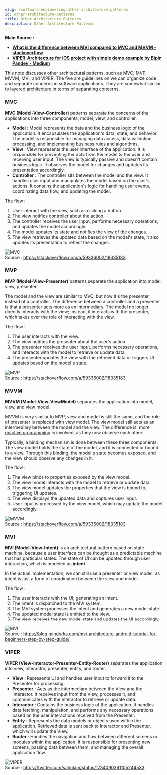```yaml
---
slug: /software-engineering/other-architecture-patterns
id: other-architecture-patterns
title: Other Architecture Patterns
description: Other Architecture Patterns
---
```


**Main Source :**

- **[What is the difference between MVI compared to MVC and MVVM - stackoverflow](https://stackoverflow.com/questions/59205614/what-is-the-difference-between-mvi-compared-to-mvc-and-mvvm/59336002)**
- **[VIPER-Architecture for iOS project with simple demo example by Bipin Pandey - Medium](https://medium.com/cr8resume/viper-architecture-for-ios-project-with-simple-demo-example-7a07321dbd29)**

This note discusses other architectural patterns, such as MVC, MVP, MVVM, MVI, and VIPER. The five are guidelines on we can organize code and separate concerns in software applications. They are somewhat similar to [layered architecture](/software-engineering/layered) in terms of separating concerns.

### MVC

**MVC (Model-View-Controller)** patterns separate the concerns of the applications into three components, model, view, and controller.

- **Model** : Model represents the data and the business logic of the application. It encapsulates the application's data, state, and behavior. The model is responsible for managing data access, data validation, processing, and implementing business rules and algorithms.
- **View** : View represents the user interface of the application. It is responsible for presenting the data from the model to the user and receiving user input. The view is typically passive and doesn't contain business logic. It observes the model for changes and updates its presentation accordingly.
- **Controller** : The controller sits between the model and the view. It handles user input and manipulates the model based on the user's actions. It contains the application's logic for handling user events, coordinating data flow, and updating the model.

The flow :

1. User interact with the view, such as clicking a button.
2. The view notifies controller about the action.
3. The controller receives the user input, performs necessary operations, and updates the model accordingly.
4. The model updates its state and notifies the view of the changes.
5. The view retrieves the updated data based on the model's state, it also updates its presentation to reflect the changes.

![MVC](./mvc.png)  
Source : https://stackoverflow.com/a/59336002/18335183

### MVP

**MVP (Model-View-Presenter)** patterns separate the application into model, view, presenter.

The model and the view are similar to MVC, but now it's the presenter instead of a controller. The difference between a controller and a presenter is that a presenter acts more as an intermediary. The model no longer directly interacts with the view; instead, it interacts with the presenter, which takes over the role of interacting with the view.

The flow :

1. The user interacts with the view.
2. The view notifies the presenter about the user's action.
3. The presenter receives the user input, performs necessary operations, and interacts with the model to retrieve or update data.
4. The presenter updates the view with the retrieved data or triggers UI updates based on the model's state.

![MVP](./mvp.jpg)  
Source : https://stackoverflow.com/a/59336002/18335183

### MVVM

**MVVM (Model-View-ViewModel)** separates the application into model, view, and view model.

MVVM is very similar to MVP, view and model is still the same, and the role of presenter is replaced with view model. The view model still acts as an intermediary between the model and the view. The difference is, more [reactive programming](/computer-and-programming-fundamentals/concurrency-and-parallelism#reactive-programming) is involved, as they now observe each other.

Typically, a binding mechanism is done between these three components. The view model holds the state of the model, and it is connected or bound to a view. Through this binding, the model's state becomes exposed, and the view should observe any changes in it.

The flow :

1. The view binds to properties exposed by the view model.
2. The view model interacts with the model to retrieve or update data.
3. The view model updates the properties that the view is bound to, triggering UI updates.
4. The view displays the updated data and captures user input.
5. User input is processed by the view model, which may update the model accordingly.

![MVVM](./mvvm.jpg)  
Source : https://stackoverflow.com/a/59336002/18335183

### MVI

**MVI (Model-View-Intent)** is an architectural pattern based on state machine, because a user interface can be thought as a predictable machine that has particular states. The state of UI can be updated through user interaction, which is modeled as **intent**.

In the actual implementation, we can still use a presenter or view model, as intent is just a form of coordination between the view and model.

The flow :

1. The user interacts with the UI, generating an intent.
2. The intent is dispatched to the MVI system.
3. The MVI system processes the intent and generates a new model state.
4. The updated model state is emitted to the view.
5. The view receives the new model state and updates the UI accordingly.

![MVI](./mvi.png)  
Source : https://blog.mindorks.com/mvi-architecture-android-tutorial-for-beginners-step-by-step-guide/

### VIPER

**VIPER (View-Interactor-Presenter-Entity-Router)** separates the application into view, interactor, presenter, entity, and router.

- **View** : Represents UI and handles user input to forward it to the Presenter for processing.
- **Presenter** : Acts as the intermediary between the View and the Interactor. It receives input from the View, processes it, and communicates with the Interactor to retrieve or update data.
- **Interactor** : Contains the business logic of the application. It handles data fetching, manipulation, and performs any necessary operations based on the user interactions received from the Presenter.
- **Entity** : Represents the data models or objects used within the application. Retrieved data is sent back to Interactor and Presenter, which will update the View.
- **Router** : Handles the navigation and flow between different screens or modules within the application. It is responsible for presenting new screens, passing data between them, and managing the overall application flow.

![VIPER](./viper.png)  
Source : https://twitter.com/sahnlam/status/1734090361105244533
